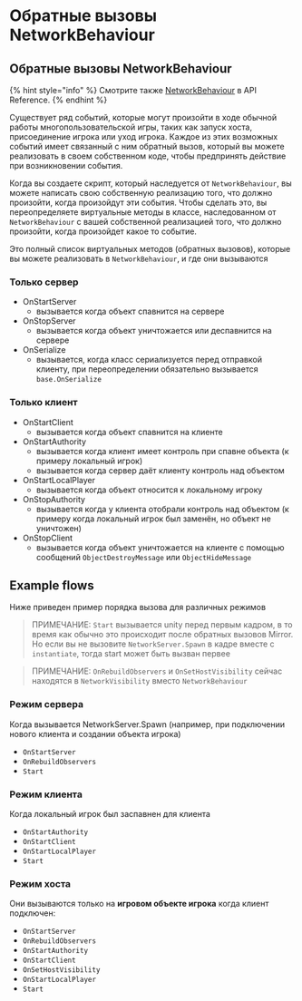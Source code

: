 # Обратные вызовы NetworkBehaviour

## Обратные вызовы NetworkBehaviour <a href="#networkbehaviour-callbacks" id="networkbehaviour-callbacks"></a>

{% hint style="info" %}
Смотрите также [NetworkBehaviour](https://mirror-networking.com/docs/api/Mirror.NetworkBehaviour.html) в API Reference.
{% endhint %}

Существует ряд событий, которые могут произойти в ходе обычной работы многопользовательской игры, таких как запуск хоста, присоединение игрока или уход игрока. Каждое из этих возможных событий имеет связанный с ним обратный вызов, который вы можете реализовать в своем собственном коде, чтобы предпринять действие при возникновении события.

Когда вы создаете скрипт, который наследуется от `NetworkBehaviour`, вы можете написать свою собственную реализацию того, что должно произойти, когда произойдут эти события. Чтобы сделать это, вы переопределяете виртуальные методы в классе, наследованном от `NetworkBehaviour` с вашей собственной реализацией того, что должно произойти, когда произойдет какое то событие.

Это полный список виртуальных методов (обратных вызовов), которые вы можете реализовать в `NetworkBehaviour`, и где они вызываются

### Только сервер <a href="#server-only" id="server-only"></a>

* OnStartServer
  * вызывается когда объект спавнится на сервере
* OnStopServer
  * вызывается когда объект уничтожается или деспавнится на сервере
* OnSerialize
  * вызывается, когда класс сериализуется перед отправкой клиенту, при переопределении обязательно вызывается `base.OnSerialize`

### Только клиент <a href="#client-only" id="client-only"></a>

* OnStartClient
  * вызывается когда объект спавнится на клиенте
* OnStartAuthority
  * вызывается когда клиент имеет контроль при спавне объекта (к примеру локальный игрок)
  * вызывается когда сервер даёт клиенту контроль над объектом
* OnStartLocalPlayer
  * вызывается когда объект относится к локальному игроку
* OnStopAuthority
  * вызывается когда у клиента отобрали контроль над объектом (к примеру когда локальный игрок был заменён, но объект не уничтожен)
* OnStopClient
  * вызывается когда объект уничтожается на клиенте с помощью сообщений `ObjectDestroyMessage` или `ObjectHideMessage`

## Example flows <a href="#example-flows" id="example-flows"></a>

Ниже приведен пример порядка вызова для различных режимов

> ПРИМЕЧАНИЕ: `Start` вызывается unity перед первым кадром, в то время как обычно это происходит после обратных вызовов Mirror. Но если вы не вызовите `NetworkServer.Spawn` в кадре вместе с `instantiate`, тогда start может быть вызван первее

> ПРИМЕЧАНИЕ: `OnRebuildObservers` и `OnSetHostVisibility` сейчас находятся в `NetworkVisibility` вместо `NetworkBehaviour`

### Режим сервера <a href="#server-mode" id="server-mode"></a>

Когда вызывается NetworkServer.Spawn (например, при подключении нового клиента и создании объекта игрока)

* `OnStartServer`
* `OnRebuildObservers`
* `Start`

### Режим клиента <a href="#client-mode" id="client-mode"></a>

Когда локальный игрок был заспавнен для клиента

* `OnStartAuthority`
* `OnStartClient`
* `OnStartLocalPlayer`
* `Start`

### Режим хоста <a href="#host-mode" id="host-mode"></a>

Они вызываются только на **игровом объекте игрока** когда клиент подключен:

* `OnStartServer`
* `OnRebuildObservers`
* `OnStartAuthority`
* `OnStartClient`
* `OnSetHostVisibility`
* `OnStartLocalPlayer`
* `Start`
